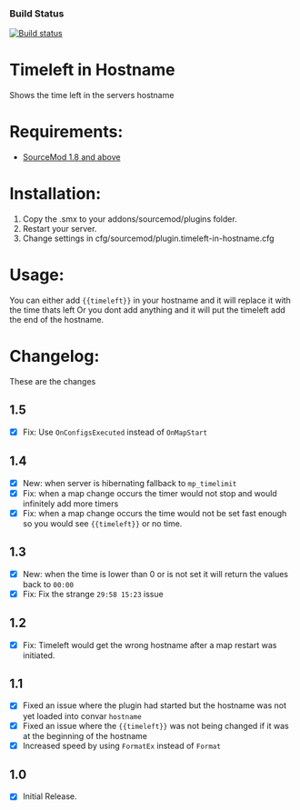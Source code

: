 ### Build Status
[![Build status](https://travis-ci.org/AzaZPPL/Timeleft-in-Hostname.svg?branch=master)](https://travis-ci.org/AzaZPPL/Timeleft-in-Hostname)

# Timeleft in Hostname
Shows the time left in the servers hostname

# Requirements:
* [SourceMod 1.8 and above](http://www.sourcemod.net/downloads.php)

# Installation:
1. Copy the .smx to your addons/sourcemod/plugins folder.
2. Restart your server.
3. Change settings in cfg/sourcemod/plugin.timeleft-in-hostname.cfg

# Usage:
You can either add `{{timeleft}}` in your hostname and it will replace it with the time thats left
Or you dont add anything and it will put the timeleft add the end of the hostname.

# Changelog:
These are the changes
## 1.5
- [x] Fix: Use `OnConfigsExecuted` instead of `OnMapStart`
## 1.4
- [x] New: when server is hibernating fallback to `mp_timelimit`
- [x] Fix: when a map change occurs the timer would not stop and would infinitely add more timers
- [x] Fix: when a map change occurs the time would not be set fast enough so you would see `{{timeleft}}` or no time.

## 1.3
- [x] New: when the time is lower than 0 or is not set it will return the values back to `00:00`
- [x] Fix: Fix the strange `29:58 15:23` issue

## 1.2
- [x] Fix: Timeleft would get the wrong hostname after a map restart was initiated.

## 1.1
- [x] Fixed an issue where the plugin had started but the hostname was not yet loaded into convar `hostname`
- [x] Fixed an issue where the `{{timeleft}}` was not being changed if it was at the beginning of the hostname
- [x] Increased speed by using `FormatEx` instead of `Format`

## 1.0
- [x] Initial Release.
